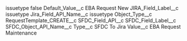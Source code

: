 <?xml version="1.0" encoding="UTF-8"?>
<CustomMetadata xmlns="http://soap.sforce.com/2006/04/metadata" xmlns:xsi="http://www.w3.org/2001/XMLSchema-instance" xmlns:xsd="http://www.w3.org/2001/XMLSchema">
    <label>issuetype</label>
    <protected>false</protected>
    <values>
        <field>Default_Value__c</field>
        <value xsi:type="xsd:string">EBA Request New</value>
    </values>
    <values>
        <field>JIRA_Field_Label__c</field>
        <value xsi:type="xsd:string">issuetype</value>
    </values>
    <values>
        <field>Jira_Field_API_Name__c</field>
        <value xsi:type="xsd:string">issuetype</value>
    </values>
    <values>
        <field>Object_Type__c</field>
        <value xsi:nil="true"/>
    </values>
    <values>
        <field>RequestTemplate_CREATE__c</field>
        <value xsi:nil="true"/>
    </values>
    <values>
        <field>SFDC_Field_API__c</field>
        <value xsi:nil="true"/>
    </values>
    <values>
        <field>SFDC_Field_Label__c</field>
        <value xsi:nil="true"/>
    </values>
    <values>
        <field>SFDC_Object_API_Name__c</field>
        <value xsi:nil="true"/>
    </values>
    <values>
        <field>Type__c</field>
        <value xsi:type="xsd:string">SFDC To Jira</value>
    </values>
    <values>
        <field>Value__c</field>
        <value xsi:type="xsd:string">EBA Request Maintenance</value>
    </values>
</CustomMetadata>
